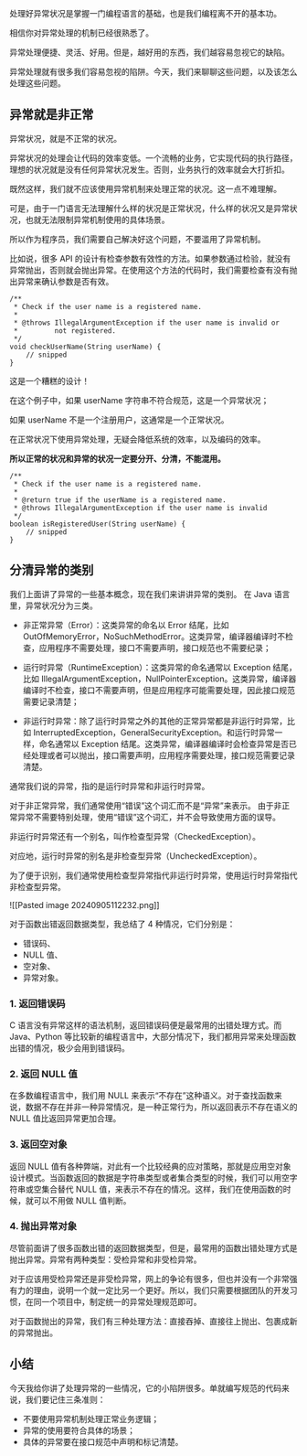 处理好异常状况是掌握一门编程语言的基础，也是我们编程离不开的基本功。

相信你对异常处理的机制已经很熟悉了。

异常处理便捷、灵活、好用。但是，越好用的东西，我们越容易忽视它的缺陷。

异常处理就有很多我们容易忽视的陷阱。今天，我们来聊聊这些问题，以及该怎么处理这些问题。

## 异常就是非正常
异常状况，就是不正常的状况。

异常状况的处理会让代码的效率变低。一个流畅的业务，它实现代码的执行路径，理想的状况就是没有任何异常状况发生。否则，业务执行的效率就会大打折扣。

既然这样，我们就不应该使用异常机制来处理正常的状况。这一点不难理解。

可是，由于一门语言无法理解什么样的状况是正常状况，什么样的状况又是异常状况，也就无法限制异常机制使用的具体场景。

所以作为程序员，我们需要自己解决好这个问题，不要滥用了异常机制。

比如说，很多 API 的设计有检查参数有效性的方法。如果参数通过检验，就没有异常抛出，否则就会抛出异常。在使用这个方法的代码时，我们需要检查有没有抛出异常来确认参数是否有效。
```
/**
 * Check if the user name is a registered name.        
 *
 * @throws IllegalArgumentException if the user name is invalid or
 *         not registered.
 */
void checkUserName(String userName) {
    // snipped
}
```
这是一个糟糕的设计！

在这个例子中，如果 userName 字符串不符合规范，这是一个异常状况；

如果 userName 不是一个注册用户，这通常是一个正常状况。 

在正常状况下使用异常处理，无疑会降低系统的效率，以及编码的效率。

**所以正常的状况和异常的状况一定要分开、分清，不能混用。**
   
```
/**
 * Check if the user name is a registered name.        
 *
 * @return true if the userName is a registered name.
 * @throws IllegalArgumentException if the user name is invalid
 */
boolean isRegisteredUser(String userName) {
    // snipped
}
```

## 分清异常的类别
我们上面讲了异常的一些基本概念，现在我们来讲讲异常的类别。
在 Java 语言里，异常状况分为三类。
+ 非正常异常（Error）：这类异常的命名以 Error 结尾，比如 OutOfMemoryError，NoSuchMethodError。这类异常，编译器编译时不检查，应用程序不需要处理，接口不需要声明，接口规范也不需要纪录；

+ 运行时异常（RuntimeException）：这类异常的命名通常以 Exception 结尾，比如 IllegalArgumentException，NullPointerException。这类异常，编译器编译时不检查，接口不需要声明，但是应用程序可能需要处理，因此接口规范需要记录清楚；

+ 非运行时异常：除了运行时异常之外的其他的正常异常都是非运行时异常，比如 InterruptedException，GeneralSecurityException。和运行时异常一样，命名通常以 Exception 结尾。这类异常，编译器编译时会检查异常是否已经处理或者可以抛出，接口需要声明，应用程序需要处理，接口规范需要记录清楚。


通常我们说的异常，指的是运行时异常和非运行时异常。

对于非正常异常，我们通常使用“错误”这个词汇而不是“异常”来表示。 由于非正常异常不需要特别处理，使用“错误”这个词汇，并不会导致使用方面的误导。

非运行时异常还有一个别名，叫作检查型异常（CheckedException）。

对应地，运行时异常的别名是非检查型异常（UncheckedException）。

为了便于识别，我们通常使用检查型异常指代非运行时异常，使用运行时异常指代非检查型异常。

![[Pasted image 20240905112232.png]]


对于函数出错返回数据类型，我总结了 4 种情况，它们分别是：
+ 错误码、
+ NULL 值、
+ 空对象、
+ 异常对象。

### 1. 返回错误码
C 语言没有异常这样的语法机制，返回错误码便是最常用的出错处理方式。而 Java、Python 等比较新的编程语言中，大部分情况下，我们都用异常来处理函数出错的情况，极少会用到错误码。
### 2. 返回 NULL 值
在多数编程语言中，我们用 NULL 来表示“不存在”这种语义。对于查找函数来说，数据不存在并非一种异常情况，是一种正常行为，所以返回表示不存在语义的 NULL 值比返回异常更加合理。

### 3. 返回空对象
返回 NULL 值有各种弊端，对此有一个比较经典的应对策略，那就是应用空对象设计模式。当函数返回的数据是字符串类型或者集合类型的时候，我们可以用空字符串或空集合替代 NULL 值，来表示不存在的情况。这样，我们在使用函数的时候，就可以不用做 NULL 值判断。

### 4. 抛出异常对象
尽管前面讲了很多函数出错的返回数据类型，但是，最常用的函数出错处理方式是抛出异常。异常有两种类型：受检异常和非受检异常。

对于应该用受检异常还是非受检异常，网上的争论有很多，但也并没有一个非常强有力的理由，说明一个就一定比另一个更好。所以，我们只需要根据团队的开发习惯，在同一个项目中，制定统一的异常处理规范即可。

对于函数抛出的异常，我们有三种处理方法：直接吞掉、直接往上抛出、包裹成新的异常抛出。


## 小结
今天我给你讲了处理异常的一些情况，它的小陷阱很多。单就编写规范的代码来说，我们要记住三条准则：
+ 不要使用异常机制处理正常业务逻辑；
+ 异常的使用要符合具体的场景；
+ 具体的异常要在接口规范中声明和标记清楚。